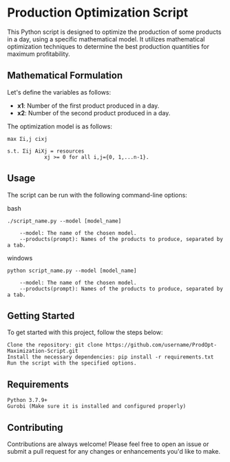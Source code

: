 # Production Optimization Script


This Python script is designed to optimize the production of some products in a day, using a specific mathematical model. It utilizes mathematical optimization techniques to determine the best production quantities for maximum profitability. 

## Mathematical Formulation

Let's define the variables as follows:

- **x1**: Number of the first product produced in a day.
- **x2**: Number of the second product produced in a day.

The optimization model is as follows:

    max Σi,j cixj

    s.t. Σij AiXj = resources
                xj >= 0 for all i,j={0, 1,...n-1}.

## Usage

The script can be run with the following command-line options:

bash
```
./script_name.py --model [model_name]

    --model: The name of the chosen model.
    --products(prompt): Names of the products to produce, separated by a tab.
```
windows
```
python script_name.py --model [model_name]

    --model: The name of the chosen model.
    --products(prompt): Names of the products to produce, separated by a tab.
```

## Getting Started

To get started with this project, follow the steps below:

    Clone the repository: git clone https://github.com/username/ProdOpt-Maximization-Script.git
    Install the necessary dependencies: pip install -r requirements.txt
    Run the script with the specified options.

## Requirements

    Python 3.7.9+
    Gurobi (Make sure it is installed and configured properly)

## Contributing

Contributions are always welcome! Please feel free to open an issue or submit a pull request for any changes or enhancements you'd like to make.